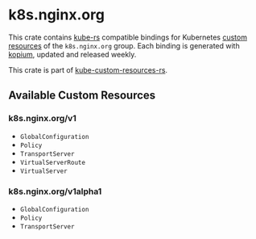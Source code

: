 <!--
SPDX-FileCopyrightText: The kube-custom-resources-rs Authors
SPDX-License-Identifier: 0BSD
 -->

# k8s.nginx.org

This crate contains [kube-rs](https://kube.rs/) compatible bindings for Kubernetes [custom resources](https://kubernetes.io/docs/tasks/extend-kubernetes/custom-resources/custom-resource-definitions/) of the `k8s.nginx.org` group. Each binding is generated with [kopium](https://github.com/kube-rs/kopium), updated and released weekly.

This crate is part of [kube-custom-resources-rs](https://github.com/metio/kube-custom-resources-rs).

## Available Custom Resources

### k8s.nginx.org/v1
- `GlobalConfiguration`
- `Policy`
- `TransportServer`
- `VirtualServerRoute`
- `VirtualServer`
### k8s.nginx.org/v1alpha1
- `GlobalConfiguration`
- `Policy`
- `TransportServer`
